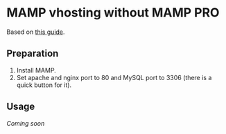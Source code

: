 # MAMP vhosting without MAMP PRO

Based on [this guide](https://medium.com/@tomlarge/setting-up-mamp-with-custom-domains-2699594115a).

## Preparation
1. Install MAMP.
2. Set apache and nginx port to 80 and MySQL port to 3306 (there is a quick button for it).

## Usage

_Coming soon_
